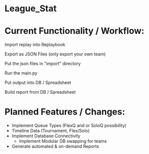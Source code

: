 # League_Stat

# Current Functionality / Workflow:
Import replay into Replaybook

Export as JSON Files (only export your own team)

Put the json files in "import" directory

Run the main.py

Put output into DB / Spreadsheet

Build report from DB / Spreadsheet

# Planned Features / Changes:
- Implement Queue Types (FlexQ and or SoloQ possibility)
- Timeline Data (Tournament, Flex/Solo)
- Implement Database Connectivity
   - Implement Modular DB swapping for teams
- Generate automated & on-demand Reports
